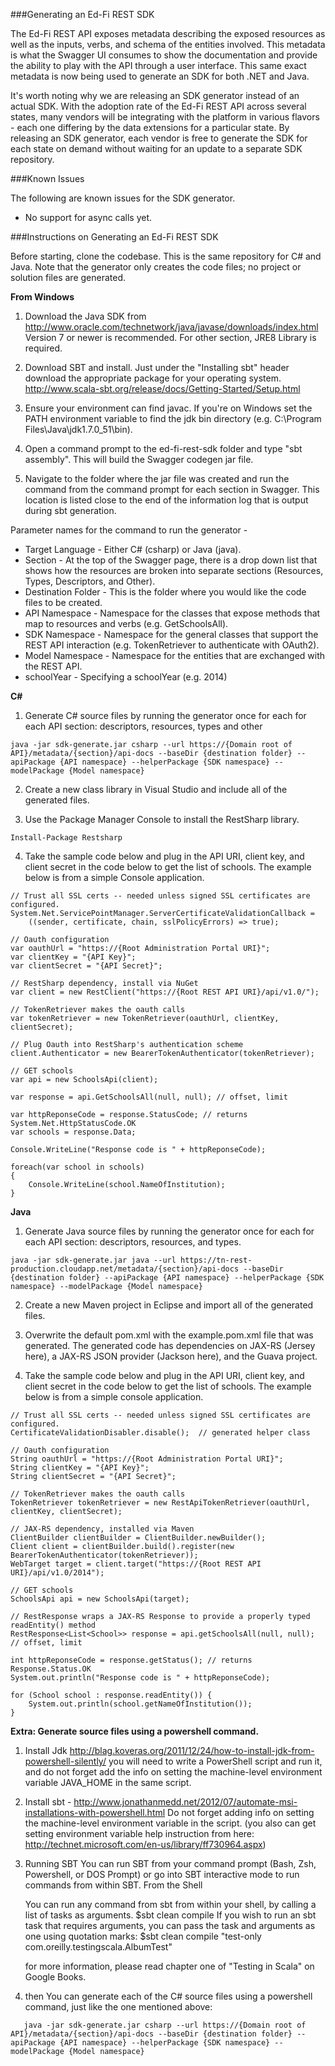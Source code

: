 ###Generating an Ed-Fi REST SDK

The Ed-Fi REST API exposes metadata describing the exposed resources as well as the inputs, verbs, and schema of the entities involved. This metadata is what the Swagger UI consumes to show the documentation and provide the ability to play with the API through a user interface. This same exact metadata is now being used to generate an SDK for both .NET and Java.

It's worth noting why we are releasing an SDK generator instead of an actual SDK. With the adoption rate of the Ed-Fi REST API across several states, many vendors will be integrating with the platform in various flavors - each one differing by the data extensions for a particular state. By releasing an SDK generator, each vendor is free to generate the SDK for each state on demand without waiting for an update to a separate SDK repository.

###Known Issues

The following are known issues for the SDK generator.

* No support for async calls yet.

###Instructions on Generating an Ed-Fi REST SDK

Before starting, clone the codebase. This is the same repository for C# and Java. Note that the generator only creates the code files; no project or solution files are generated.

**From Windows**

1) Download the Java SDK from http://www.oracle.com/technetwork/java/javase/downloads/index.html Version 7 or newer is recommended. For other section, JRE8 Library is required.

2) Download SBT and install. Just under the "Installing sbt" header download the appropriate package for your operating system. http://www.scala-sbt.org/release/docs/Getting-Started/Setup.html

3) Ensure your environment can find javac. If you're on Windows set the PATH environment variable to find the jdk bin directory (e.g. C:\Program Files\Java\jdk1.7.0_51\bin).

4) Open a command prompt to the ed-fi-rest-sdk folder and type "sbt assembly". This will build the Swagger codegen jar file.

5) Navigate to the folder where the jar file was created and run the command from the command prompt for each section in Swagger. This location is listed close to the end of the information log that is output during sbt generation.

Parameter names for the command to run the generator -

* Target Language - Either C# (csharp) or Java (java).
* Section  - At the top of the Swagger page, there is a drop down list that shows how the resources are broken into separate sections (Resources, Types, Descriptors, and Other).
* Destination Folder - This is the folder where you would like the code files to be created.
* API Namespace - Namespace for the classes that expose methods that map to resources and verbs (e.g. GetSchoolsAll).
* SDK Namespace - Namespace for the general classes that support the REST API interaction (e.g. TokenRetriever to authenticate with OAuth2).
* Model Namespace - Namespace for the entities that are exchanged with the REST API.
* schoolYear - Specifying a schoolYear (e.g. 2014)

**C#**

1) Generate C# source files by running the generator once for each for each API section: descriptors, resources, types and other
  
```
java -jar sdk-generate.jar csharp --url https://{Domain root of API}/metadata/{section}/api-docs --baseDir {destination folder} --apiPackage {API namespace} --helperPackage {SDK namespace} --modelPackage {Model namespace}
```

2) Create a new class library in Visual Studio and include all of the generated files.

3) Use the Package Manager Console to install the RestSharp library.

```
Install-Package Restsharp
```

4) Take the sample code below and plug in the API URI, client key, and client secret in the code below to get the list of schools. The example below is from a simple Console application.

```
// Trust all SSL certs -- needed unless signed SSL certificates are configured.
System.Net.ServicePointManager.ServerCertificateValidationCallback =
    ((sender, certificate, chain, sslPolicyErrors) => true);

// Oauth configuration
var oauthUrl = "https://{Root Administration Portal URI}";
var clientKey = "{API Key}";
var clientSecret = "{API Secret}";

// RestSharp dependency, install via NuGet
var client = new RestClient("https://{Root REST API URI}/api/v1.0/");

// TokenRetriever makes the oauth calls
var tokenRetriever = new TokenRetriever(oauthUrl, clientKey, clientSecret);

// Plug Oauth into RestSharp's authentication scheme
client.Authenticator = new BearerTokenAuthenticator(tokenRetriever);

// GET schools
var api = new SchoolsApi(client);

var response = api.GetSchoolsAll(null, null); // offset, limit

var httpReponseCode = response.StatusCode; // returns System.Net.HttpStatusCode.OK
var schools = response.Data;

Console.WriteLine("Response code is " + httpReponseCode);

foreach(var school in schools)
{
    Console.WriteLine(school.NameOfInstitution);
}
```

**Java**

1) Generate Java source files by running the generator once for each for each API section: descriptors, resources, and types.

```
java -jar sdk-generate.jar java --url https://tn-rest-production.cloudapp.net/metadata/{section}/api-docs --baseDir {destination folder} --apiPackage {API namespace} --helperPackage {SDK namespace} --modelPackage {Model namespace}
```

2) Create a new Maven project in Eclipse and import all of the generated files.

3) Overwrite the default pom.xml with the example.pom.xml file that was generated. The generated code has dependencies on JAX-RS (Jersey here), a JAX-RS JSON provider (Jackson here), and the Guava project.

4) Take the sample code below and plug in the API URI, client key, and client secret in the code below to get the list of schools. The example below is from a simple console application.

```
// Trust all SSL certs -- needed unless signed SSL certificates are configured.
CertificateValidationDisabler.disable();  // generated helper class

// Oauth configuration
String oauthUrl = "https://{Root Administration Portal URI}";
String clientKey = "{API Key}";
String clientSecret = "{API Secret}";

// TokenRetriever makes the oauth calls
TokenRetriever tokenRetriever = new RestApiTokenRetriever(oauthUrl, clientKey, clientSecret);

// JAX-RS dependency, installed via Maven
ClientBuilder clientBuilder = ClientBuilder.newBuilder();
Client client = clientBuilder.build().register(new BearerTokenAuthenticator(tokenRetriever));
WebTarget target = client.target("https://{Root REST API URI}/api/v1.0/2014");

// GET schools
SchoolsApi api = new SchoolsApi(target);

// RestResponse wraps a JAX-RS Response to provide a properly typed readEntity() method
RestResponse<List<School>> response = api.getSchoolsAll(null, null); // offset, limit

int httpReponseCode = response.getStatus(); // returns Response.Status.OK
System.out.println("Response code is " + httpReponseCode);

for (School school : response.readEntity()) {
    System.out.println(school.getNameOfInstitution());
}

```

**Extra: Generate source files using a powershell command.**

1. Install Jdk  http://blag.koveras.org/2011/12/24/how-to-install-jdk-from-powershell-silently/
	you will need to write a PowerShell script and run it, and do not forget add the info on setting the 
	machine-level environment variable JAVA_HOME in the same script.
	
2. Install sbt - http://www.jonathanmedd.net/2012/07/automate-msi-installations-with-powershell.html
   Do not forget adding info on setting the machine-level environment variable in the script. (you also
   can get setting environment variable help instruction from here:  http://technet.microsoft.com/en-us/library/ff730964.aspx)
   
3. Running SBT
	You can run SBT from your command prompt (Bash, Zsh, Powershell, or DOS Prompt) or go into SBT interactive mode to run commands from within SBT.
	From the Shell

	You can run any command from sbt from within your shell, by calling a list of tasks as arguments.
	$sbt clean compile
	If you wish to run an sbt task that requires arguments, you can pass the task and arguments as one using quotation marks:
	$sbt clean compile "test-only com.oreilly.testingscala.AlbumTest"
	
	for more information, please read chapter one of "Testing in Scala" on Google Books.

4. then You can generate each of the C# source files using a powershell command, just like the one mentioned above:
```
   java -jar sdk-generate.jar csharp --url https://{Domain root of API}/metadata/{section}/api-docs --baseDir {destination folder} --apiPackage {API namespace} --helperPackage {SDK namespace} --modelPackage {Model namespace}
```


